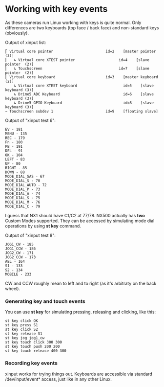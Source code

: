 # Working with key events

As these cameras run Linux working with keys is quite normal. Only differences are two keyboards (top face / back face) and non-standard keys (obviously).

Output of xinput list:
```
⎡ Virtual core pointer                        id=2    [master pointer  (3)]
⎜   ↳ Virtual core XTEST pointer                    id=4    [slave  pointer  (2)]
⎜   ↳ Touchscreen                                   id=7    [slave  pointer  (2)]
⎣ Virtual core keyboard                       id=3    [master keyboard (2)]
    ↳ Virtual core XTEST keyboard                     id=5    [slave  keyboard (3)]
    ↳ Drime5 ADC Keyboard                             id=6    [slave  keyboard (3)]
    ↳ Drime5 GPIO Keyboard                            id=8    [slave  keyboard (3)]
∼ Touchscreen subdev 1                        id=9    [floating slave]
```
Output of "xinput test 6":
```
EV - 181
MENU - 135
REC - 179
Fn - 180
PB - 191
DEL - 91
OK - 104
LEFT - 83
UP - 80
RIGHT - 85
DOWN - 88
MODE_DIAL_SAS - 67
MODE_DIAL_S - 70
MODE_DIAL_AUTO - 72
MODE_DIAL_P - 73
MODE_DIAL_A - 74
MODE_DIAL_S - 75
MODE_DIAL_M - 76
MODE_DIAL_C - 79
```
I guess that NX1 should have C1/C2 at 77/78. NX500 actually has **two** Custom Modes supported. They can be accessed by simulating mode dial operations by using **st key** command.

Output of "xinput test 8":
```
JOG1_CW - 185
JOG1_CCW - 186
JOG2_CW - 171
JOG2_CCW - 173
AEL - 164
S1 - 133
S2 - 134
MOBILE - 233
```
CW and CCW roughly mean to left and to right (as it's arbitraty on the back wheel).

### Generating key and touch events

You can use **st key** for simulating pressing, releasing and clicking, like this:
```
st key click OK
st key press S1
st key click S2
st key release S1
st key jog jog1_cw
st key touch click 300 300 
st key touch push 200 200 
st key touch release 400 300 
```

### Recording key events

xinput works for trying things out.
Keyboards are accessible via standard /dev/input/event* access, just like in any other Linux.
